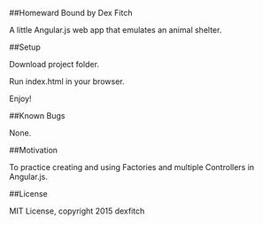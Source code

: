 ##Homeward Bound
by Dex Fitch

A little Angular.js web app that emulates an animal shelter.

##Setup

Download project folder.

Run index.html in your browser.

Enjoy!

##Known Bugs

None.

##Motivation

To practice creating and using Factories and multiple Controllers in Angular.js.

##License

MIT License, copyright 2015 dexfitch
